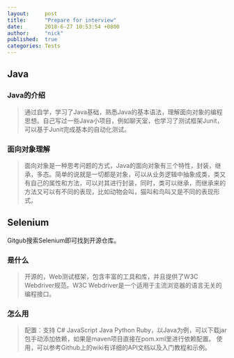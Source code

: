 ```yaml
---
layout:     post
title:      "Prepare for interview"
date:       2018-6-27 10:53:54 +0800
author:     "nick"
published:  true
categories: Tests
---
```


## Java

### Java的介绍
> 通过自学，学习了Java基础，熟悉Java的基本语法，理解面向对象的编程思想。自己写过一些Java小项目，例如聊天室，也学习了测试框架Junit，可以基于Junit完成基本的自动化测试。

### 面向对象理解
> 面向对象是一种思考问题的方式，Java的面向对象有三个特性，封装，继承，多态。简单的说就是一切都是对象，可以从业务逻辑中抽象成类，类又有自己的属性和方法，可以对其进行封装，同时，类可以继承，而继承来的方法又可以有不同的表现，比如动物会叫，猫叫和鸟叫又是不同的表现形式。

## Selenium

Gitgub搜索Selenium即可找到开源仓库。

### 是什么
> 开源的，Web测试框架，包含丰富的工具和库，并且提供了W3C Webdriver规范。W3C Webdriver是一个适用于主流浏览器的语言无关的编程接口。

### 怎么用
> 配置：支持 C# JavaScript Java Python Ruby，以Java为例，可以下载jar包手动添加依赖，如果是maven项目直接在pom.xml里进行依赖配置。
> 使用，可以参考Github上的wiki有详细的API文档以及入门教程和示例。
